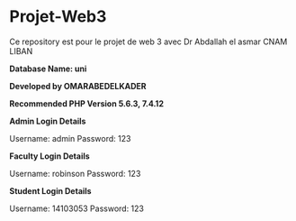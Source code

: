 # Projet-Web3
Ce repository est pour le projet de web 3 avec Dr Abdallah el asmar CNAM LIBAN

**Database Name: uni**

**Developed by OMARABEDELKADER**

**Recommended PHP Version 5.6.3, 7.4.12**


**Admin Login Details**

Username: admin
Password: 123

**Faculty Login Details**

Username: robinson
Password: 123

**Student Login Details**

Username: 14103053
Password: 123





